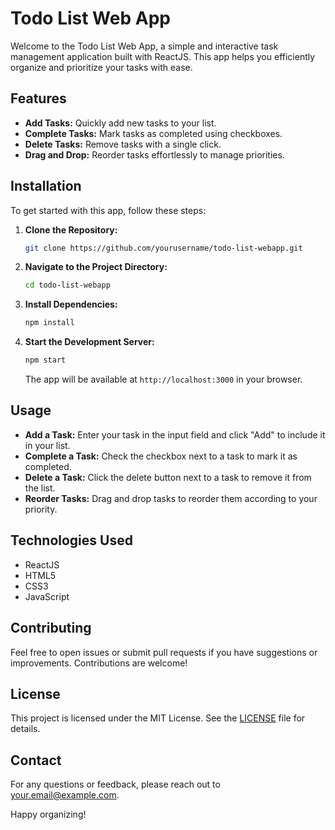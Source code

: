 # Todo List Web App

Welcome to the Todo List Web App, a simple and interactive task management application built with ReactJS. This app helps you efficiently organize and prioritize your tasks with ease.

## Features

- **Add Tasks:** Quickly add new tasks to your list.
- **Complete Tasks:** Mark tasks as completed using checkboxes.
- **Delete Tasks:** Remove tasks with a single click.
- **Drag and Drop:** Reorder tasks effortlessly to manage priorities.

## Installation

To get started with this app, follow these steps:

1. **Clone the Repository:**

   ```bash
   git clone https://github.com/yourusername/todo-list-webapp.git
   ```

2. **Navigate to the Project Directory:**

   ```bash
   cd todo-list-webapp
   ```

3. **Install Dependencies:**

   ```bash
   npm install
   ```

4. **Start the Development Server:**

   ```bash
   npm start
   ```

   The app will be available at `http://localhost:3000` in your browser.

## Usage

- **Add a Task:** Enter your task in the input field and click "Add" to include it in your list.
- **Complete a Task:** Check the checkbox next to a task to mark it as completed.
- **Delete a Task:** Click the delete button next to a task to remove it from the list.
- **Reorder Tasks:** Drag and drop tasks to reorder them according to your priority.

## Technologies Used

- ReactJS
- HTML5
- CSS3
- JavaScript

## Contributing

Feel free to open issues or submit pull requests if you have suggestions or improvements. Contributions are welcome!

## License

This project is licensed under the MIT License. See the [LICENSE](LICENSE) file for details.

## Contact

For any questions or feedback, please reach out to [your.email@example.com](mailto:your.email@example.com).

Happy organizing!